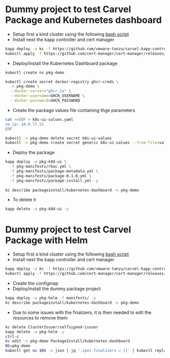 # Dummy project to test Carvel Package and Kubernetes dashboard

- Setup first a kind cluster using the following [bash script](https://github.com/snowdrop/k8s-infra/blob/main/kind/kind-reg-ingress.sh)
- Install next the kapp controller and cert manager
```bash
kapp deploy -a kc -f https://github.com/vmware-tanzu/carvel-kapp-controller/releases/latest/download/release.yml -y
kubectl apply -f https://github.com/cert-manager/cert-manager/releases/download/v1.7.2/cert-manager.yaml
```
- Deploy/install the Kubernetes Dashboard package
```bash
kubectl create ns pkg-demo

kubectl create secret docker-registry ghcr-creds \
  -n pkg-demo \
  --docker-server="ghcr.io" \
  --docker-username=GHCR_USERNAME \
  --docker-password=GHCR_PASSWORD
```
- Create the package values file containing thge parameters
```bash
cat <<EOF > k8s-ui-values.yaml 
vm_ip: 10.0.77.51
EOF

kubectl -n pkg-demo delete secret k8s-ui-values
kubectl -n pkg-demo create secret generic k8s-ui-values --from-file=values.yaml=k8s-ui-values.yaml
```
- Deploy the package
```bash
kapp deploy -a pkg-k8d-ui \
  -f pkg-manifests/rbac.yml \
  -f pkg-manifests/package-metadata.yml \
  -f pkg-manifests/package-0.1.0.yml \
  -f pkg-manifests/package-install.yml -y
  
kc describe packageinstall/kubernetes-dashboard -n pkg-demo
```
- To delete it
```bash
kapp delete -a pkg-k8d-ui -y
```

# Dummy project to test Carvel Package with Helm

- Setup first a kind cluster using the following [bash script](https://github.com/snowdrop/k8s-infra/blob/main/kind/kind-reg-ingress.sh)
- Install next the kapp controller and cert manager
```bash
kapp deploy -a kc -f https://github.com/vmware-tanzu/carvel-kapp-controller/releases/latest/download/release.yml -y
kubectl apply -f https://github.com/cert-manager/cert-manager/releases/download/v1.7.2/cert-manager.yaml
```
- Create the configmap
- Deploy/install the dummy package project
```bash
kapp deploy -a pkg-helm -f manifests/ -y
kc describe packageinstall/kubernetes-dashboard -n pkg-demo
```
- Due to some issues with the finalizers, it is then needed to edit the resources to remove them
```bash
kc delete ClusterIssuer/selfsigned-issuer
kapp delete -a pkg-helm -y
ctrl-c
kc edit -n pkg-demo PackageInstall/kubernetes-dashboard
NS=pkg-demo
kubectl get ns $NS -o json | jq '.spec.finalizers = []' | kubectl replace --raw "/api/v1/namespaces/$NS/finalize" -f -
```

